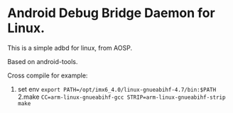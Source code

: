# Android Debug Bridge Daemon for Linux.

This is a simple adbd for linux, from AOSP.

Based on android-tools.

Cross compile for example:
1. set env
`export PATH=/opt/imx6_4.0/linux-gnueabihf-4.7/bin:$PATH`
2.make
`CC=arm-linux-gnueabihf-gcc STRIP=arm-linux-gnueabihf-strip make`
